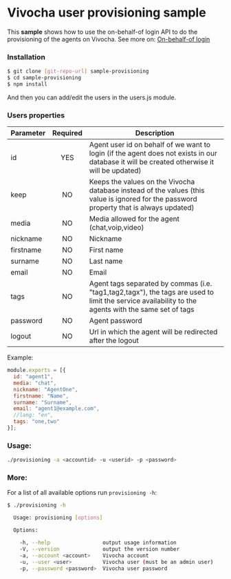 # Vivocha user provisioning sample

This **sample** shows how to use the on-behalf-of login API to do the provisioning of the agents on Vivocha. See more on: [On-behalf-of login](http://docs.vivocha.com/display/VVCJ/On-behalf-of+login) 

### Installation

```sh
$ git clone [git-repo-url] sample-provisioning
$ cd sample-provisioning
$ npm install
```

And then you can add/edit the users in the users.js module.

### Users properties

| Parameter  | Required | Description |
| ---------- |:--------:| ----------- |
| id         | YES      | Agent user id on behalf of we want to login (if the agent does not exists in our database it will be created otherwise it will be updated) |
| keep       | NO       | Keeps the values on the Vivocha database instead of the values (this value is ignored for the password property that is always updated) |
| media      | NO       | Media allowed for the agent (chat,voip,video) |
| nickname   | NO       | Nickname |
| firstname  | NO       | First name |
| surname    | NO       | Last name |
| email      | NO       | Email |
| tags       | NO       | Agent tags separated by commas (i.e. "tag1,tag2,tagx"), the tags are used to limit the service availability to the agents with the same set of tags |
| password   | NO       | Agent password |
| logout     | NO       | Url in which the agent will be redirected after the logout |

Example:

``` JavaScript
module.exports = [{
  id: "agent1",
  media: "chat",
  nickname: "AgentOne",
  firstname: "Name",
  surname: "Surname",
  email: "agent1@example.com",
  //lang: "en",
  tags: "one,two"
}];
```

### Usage:
```sh
./provisioning -a <accountid> -u <userid> -p <password>
```

### More:
For a list of all available options run `provisioning -h`:
```sh
$ ./provisioning -h

  Usage: provisioning [options]

  Options:

    -h, --help                 output usage information
    -V, --version              output the version number
    -a, --account <account>    Vivocha account
    -u, --user <user>          Vivocha user (must be an admin user)
    -p, --password <password>  Vivocha user password
```